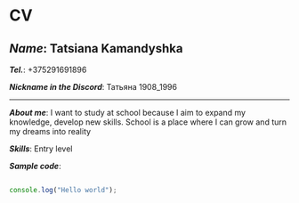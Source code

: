 # CV
## ***Name***: Tatsiana Kamandyshka
***Tel.***: +375291691896

***Nickname in the Discord***: Татьяна 1908_1996
___

***About me***: I want to study at school because I aim to expand my knowledge, develop new skills. School is a place where I can grow and turn my dreams into reality

***Skills***: Entry level

***Sample code***:
```JavaScript

console.log("Hello world");
```
